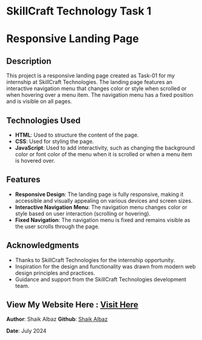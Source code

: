 # SkillCraft Technology Task 1

# Responsive Landing Page

## Description

This project is a responsive landing page created as Task-01 for my internship at SkillCraft Technologies. The landing page features an interactive navigation menu that changes color or style when scrolled or when hovering over a menu item. The navigation menu has a fixed position and is visible on all pages.

## Technologies Used

- **HTML**: Used to structure the content of the page.
- **CSS**: Used for styling the page.
- **JavaScript**: Used to add interactivity, such as changing the background color or font color of the menu when it is scrolled or when a menu item is hovered over.

## Features

- **Responsive Design**: The landing page is fully responsive, making it accessible and visually appealing on various devices and screen sizes.
- **Interactive Navigation Menu**: The navigation menu changes color or style based on user interaction (scrolling or hovering).
- **Fixed Navigation**: The navigation menu is fixed and remains visible as the user scrolls through the page.

## Acknowledgments
- Thanks to SkillCraft Technologies for the internship opportunity.
- Inspiration for the design and functionality was drawn from modern web design principles and practices.
- Guidance and support from the SkillCraft Technologies development team.
## View My Website Here : [Visit Here](https://iamshaikalbaz.github.io/SCT_WD_1/)
**Author**: Shaik Albaz
**Github**: [Shaik Albaz](https://github.com/iamshaikalbaz)

**Date**: July 2024
